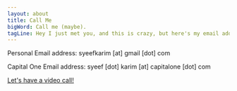 ```yaml
---
layout: about
title: Call Me
bigWord: Call me (maybe).
tagLine: Hey I just met you, and this is crazy, but here's my email address, and Appear.in.
---
```


Personal Email address: syeefkarim [at] gmail [dot] com

Capital One Email address: syeef [dot] karim [at] capitalone [dot] com


<a id="links" href="https://appear.in/syeef" target="_blank">Let's have a video call!</a>